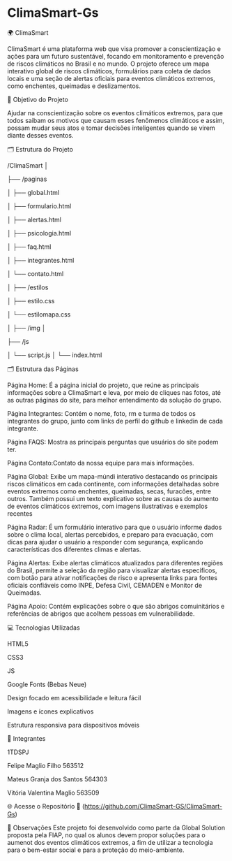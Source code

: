 # ClimaSmart-Gs
🌍 ClimaSmart 

ClimaSmart é uma plataforma web que visa promover a conscientização e ações para um futuro sustentável, focando em monitoramento e prevenção de riscos climáticos no Brasil e no mundo. O projeto oferece um mapa interativo global de riscos climáticos, formulários para coleta de dados locais e uma seção de alertas oficiais para eventos climáticos extremos, como enchentes, queimadas e deslizamentos.

🎯 Objetivo do Projeto

Ajudar na conscientização sobre os eventos climáticos extremos, para que todos saibam os motivos que causam esses fenômenos climáticos e assim, possam mudar seus atos e tomar decisões inteligentes quando se virem diante desses eventos.

🗂️ Estrutura do Projeto

/ClimaSmart
│

├── /paginas

│   ├── global.html

│   ├── formulario.html

│   ├── alertas.html

│   ├── psicologia.html

│   ├── faq.html

│   ├── integrantes.html

│   └── contato.html

│
├── /estilos

│   ├── estilo.css

│   └── estilomapa.css

│
├── /img
│

├── /js

│   └── script.js
│
└── index.html

🗂️ Estrutura das Páginas

Página Home: É a página inicial do projeto, que reúne as principais informações sobre a ClimaSmart e leva, por meio de cliques nas fotos, até as outras páginas do site, para melhor entendimento da solução do grupo.

Página Integrantes: Contém o nome, foto, rm e turma de todos os integrantes do grupo, junto com links de perfil do github e linkedin de cada integrante.

Página FAQS: Mostra as principais perguntas que usuários do site podem ter.

Página Contato:Contato da nossa equipe para mais informações. 

Página Global: Exibe um mapa-múndi interativo destacando os principais riscos climáticos em cada continente, com informações detalhadas sobre eventos extremos como enchentes, queimadas, secas, furacões, entre outros. Também possui um texto explicativo sobre as causas do aumento de eventos climáticos extremos, com imagens ilustrativas e exemplos recentes 

Página Radar: É um formulário interativo para que o usuário informe dados sobre o clima local, alertas percebidos, e preparo para evacuação, com dicas para ajudar o usuário a responder com segurança, explicando características dos diferentes climas e alertas.

Página Alertas: Exibe alertas climáticos atualizados para diferentes regiões do Brasil, permite a seleção da região para visualizar alertas específicos, com botão para ativar notificações de risco e apresenta links para fontes oficiais confiáveis como INPE, Defesa Civil, CEMADEN e Monitor de Queimadas.

Página Apoio: Contém explicações sobre o que são abrigos comuinitários e referências de abrigos que acolhem pessoas em vulnerabilidade.


💻 Tecnologias Utilizadas

HTML5

CSS3

JS

Google Fonts (Bebas Neue)

Design focado em acessibilidade e leitura fácil

Imagens e ícones explicativos

Estrutura responsiva para dispositivos móveis

👥 Integrantes

1TDSPJ

Felipe Maglio Filho 563512

Mateus Granja dos Santos 564303

Vitória Valentina Maglio 563509

🌐 Acesse o Repositório 🔗 (https://github.com/ClimaSmart-GS/ClimaSmart-Gs)


📌 Observações Este projeto foi desenvolvido como parte da Global Solution proposta pela FIAP, no qual os alunos devem propor soluções para o aumenot dos eventos climáticos extremos, a fim de utilizar a tecnologia para o bem-estar social e para a proteção do meio-ambiente.

